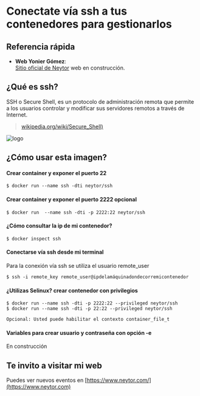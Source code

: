 Conectate vía ssh a tus contenedores para gestionarlos
======================================================

## Referencia rápida

-	**Web Yonier Gómez**:  
	[Sitio oficial de Neytor](https://www.neytor.com) web en construcción.
  
## ¿Qué es  ssh?

SSH o Secure Shell, es un protocolo de administración remota que permite a los usuarios controlar y modificar sus servidores remotos a través de Internet. 

> [wikipedia.org/wiki/Secure_Shell)](https://es.wikipedia.org/wiki/Secure_Shell)

![logo](https://miro.medium.com/max/544/0*mqE9-fHbs78SweX_.png)


## ¿Cómo usar esta imagen?

#### Crear container y exponer el puerto 22

```console
$ docker run --name ssh -dti neytor/ssh
```
#### Crear container y exponer el puerto 2222 opcional

```console
$ docker run  --name ssh -dti -p 2222:22 neytor/ssh
```
#### ¿Cómo consultar la ip de mi contenedor?

```console
$ docker inspect ssh
```

#### Conectarse vía ssh desde mi terminal

Para la conexión vía ssh se utiliza el usuario remote_user

```console
$ ssh -i remote_key remote_user@ipdelamáquinadondecorremicontenedor
```

#### ¿Utilizas Selinux? crear contenedor con privilegios

```console
$ docker run --name ssh -dti -p 2222:22 --privileged neytor/ssh
$ docker run --name ssh -dti -p 22:22 --privileged neytor/ssh

Opcional: Usted puede habilitar el contexto container_file_t
```

#### Variables para crear usuario y contraseña con opción -e
En construcción

## Te invito a visitar mi web
Puedes ver nuevos eventos en [https://www.neytor.com/](https://www.neytor.com)
